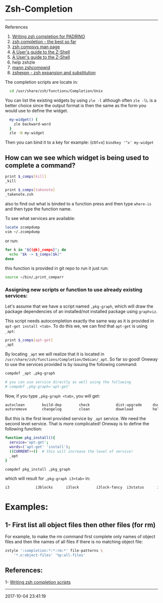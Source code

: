 # Zsh-Completion

----------------------------------------- 
References
1. [Writing zsh completion for PADRINO][padrino]
1. [zsh completion - the best so far][zsh0]
1. [zsh compsys man page][zshcompsys]
1. [A User's guide to the Z-Shell][zsh1] 
1. [A User's guide to the Z-Shell][zsh2] 
1. help zshzle
1. [mann zshcompwid][zsh3]
1. [zshexpn - zsh expansion and substitution][zshexpn]

The completion scripts are locate in:

```bash
  cd /usr/share/zsh/functions/Completion/Unix
```

You can list the existing widgets by using `zle -l` although often `zle -lL` is 
a better choice since the output format is then the same as the form you would 
use to define the widget.


```bash
  my-widget() {
    zle backward-word
  }
  zle -N my-widget
```
Then you can bind it to a key for example: (ctrl+x)
`bindkey '^x' my-widget` 

## How can we see which widget is being used to complete a command?

```bash
print $_comps[kill]
_kill

print $_comps[takenote]
_takenote.zsh
```

also to find out what is binded to a function press <alt-x> and then
type `where-is` and then type the function name.

To see what services are available:
``` sh
locate zcompdump
vim ~/.zcompdump
```
or run:
``` sh
for k in "${(@k)_comps}"; do       
  echo "$k -> $_comps[$k]"
done 
```
this function is provided in git repo to run it just run:
``` sh
source ~/bin/,print_comparr
```
### Assigning new scripts or function to use already existing services:
Let's assume that we have a script named `,pkg-graph`, which will draw the package dependencies of an installed/not installed package using `graphviz`.

This script needs autocompletion exactly the same way as it is provided in `apt-get install <tab>`. To do this we, we can find that `apt-get` is using `_apt`:

``` sh
print $_comps[apt-get]
_apt
```

By locating `_apt` we will realize that it is located in `/usr/share/zsh/functions/Completion/Debian/_apt`. So far so good!
Oneway to use the services provided is by issuing the following command:

``` sh
compdef _apt ,pkg-graph

# you can use service directly as well using the following
# compdef ,pkg-graph='apt-get'
```

Now, if you type `,pkg-graph <tab>`, you will get:
``` sh
autoclean        build-dep        check            dist-upgrade     dselect-upgrade  install          purge            source           update                          
autoremove       changelog        clean            download         help             markauto         remove           unmarkauto       upgrade
```
But this is the first level provided service by `_apt` service. We need the second level service. That is more complicated! Oneway is to define the following function:

``` sh
function pkg_install(){
  service='apt-get';
  words=('apt-get' 'install');
  ((CURRENT++))  # this will increase the level of service!
  _apt
}

compdef pkg_install ,pkg_graph
```
which will result for `,pkg-graph i3<tab>` in:
``` sh
i3            i3blocks      i3lock        i3lock-fancy  i3status      i3-wm         i3-wm-dbg
```
# Examples: 

## 1- First list all object files then other files (for rm)
For example, to make the rm command first complete only names of object files and then the names of all files if there is no matching object file:

```bash
zstyle ':completion:*:*:rm:*' file-patterns \
    '*.o:object-files' '%p:all-files'
```

## References:  
1- [Writing zsh completion scripts][WZCS]
* * *
2017-10-04 23:41:19

[padrino]: https://wikimatze.de/writing-zsh-completion-for-padrino/
[zsh0]: https://github.com/zsh-users/zsh-completions/blob/master/zsh-completions-howto.org
[zsh1]: http://zsh.sourceforge.net/Guide/zshguide04.html#l103
[zsh2]: http://zsh.sourceforge.net/Guide/zshguide06.html
[zsh3]: https://manned.org/zshcompwid 
[zshexpn]: https://manned.org/zshexpn
[zshcompsys]: https://linux.die.net/man/1/zshcompsys
[WZCS]: https://mads-hartmann.com/2017/08/06/writing-zsh-completion-scripts.html